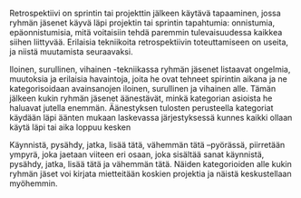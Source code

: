 Retrospektiivi on sprintin tai projekttin jälkeen käytävä tapaaminen, jossa ryhmän jäsenet käyvä läpi projektin tai sprintin tapahtumia: 
onnistumia, epäonnistumisia, mitä voitaisiin tehdä paremmin tulevaisuudessa kaikkea siihen liittyvää. 
Erilaisia tekniikoita retrospektiivin toteuttamiseen on useita, ja niistä muutamista seuraavaksi.

Iloinen, surullinen, vihainen -tekniikassa ryhmän jäsenet listaavat ongelmia, muutoksia ja erilaisia havaintoja, 
joita he ovat tehneet spirintin aikana ja ne kategorisoidaan avainsanojen iloinen, surullinen ja vihainen alle. 
Tämän jälkeen kukin ryhmän jäsenet äänestävät, minkä kategorian asioista he haluavat jutella enemmän. 
Äänestyksen tulosten perusteella kategoriat käydään läpi äänten mukaan laskevassa järjestyksessä kunnes kaikki ollaan käytä läpi tai aika loppuu kesken

Käynnistä, pysähdy, jatka, lisää tätä, vähemmän tätä –pyörässä, piirretään ympyrä, joka jaetaan viiteen eri osaan, 
joka sisältää sanat käynnistä, pysähdy, jatka, lisää tätä ja vähemmän tätä. Näiden kategorioiden alle kukin ryhmän jäset voi kirjata 
mietteitään koskien projektia ja näistä keskustellaan myöhemmin.

 
